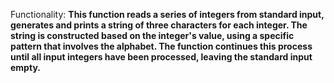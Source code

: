 Functionality: **This function reads a series of integers from standard input, generates and prints a string of three characters for each integer. The string is constructed based on the integer's value, using a specific pattern that involves the alphabet. The function continues this process until all input integers have been processed, leaving the standard input empty.**